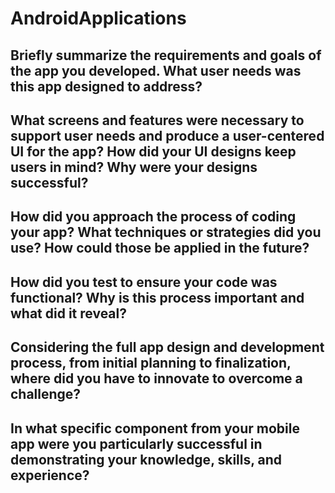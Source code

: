 # AndroidApplications
## Briefly summarize the requirements and goals of the app you developed. What user needs was this app designed to address?
## What screens and features were necessary to support user needs and produce a user-centered UI for the app? How did your UI designs keep users in mind? Why were your designs successful?
## How did you approach the process of coding your app? What techniques or strategies did you use? How could those be applied in the future?
## How did you test to ensure your code was functional? Why is this process important and what did it reveal?
## Considering the full app design and development process, from initial planning to finalization, where did you have to innovate to overcome a challenge?
## In what specific component from your mobile app were you particularly successful in demonstrating your knowledge, skills, and experience?
